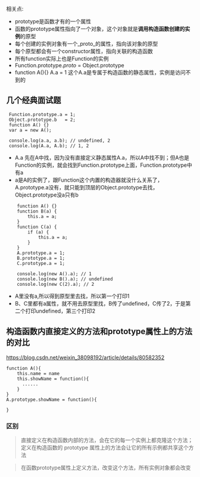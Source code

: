 相关点:
* prototype是函数才有的一个属性
* 函数的prototype属性指向了一个对象，这个对象就是**调用构造函数创建的实例**的原型
* 每个创建的实例对象有一个_proto_的属性，指向该对象的原型
* 每个原型都会有一个constructor属性，指向关联的构造函数
* 所有function实际上也是Function的实例
* Function.prototype._proto_ = Object.prototype
* function A(){} A.a = 1 这个A.a是专属于构造函数的静态属性，实例是访问不到的
## 几个经典面试题
````
 Function.prototype.a = 1;
 Object.prototype.b   = 2;
 function A() {}
 var a = new A();
 
 console.log(a.a, a.b); // undefined, 2
 console.log(A.a, A.b); // 1, 2
````
* A.a 先在A中找，因为没有直接定义静态属性A.a，所以A中找不到；但A也是Function的实例，就会找到Function.prototype上面，Function.prototype中有a
* a是A的实例了，跟Function这个内置的构造器就没什么关系了，A.prototype.a没有，就只能到顶层的Object.prototype去找，Object.prototype没a只有b

````
    function A() {}
    function B(a) {
        this.a = a;
    }
    function C(a) {
        if (a) {
            this.a = a;
        }
    }
    A.prototype.a = 1;
    B.prototype.a = 1;
    C.prototype.a = 1;
    
    console.log(new A().a); // 1
    console.log(new B().a); // undefined
    console.log(new C(2).a); // 2
````
* A里没有a,所以得到原型里去找，所以第一个打印1
* B、C里都有a属性，就不用去原型里找，B传了undefined，C传了2，于是第二个打印undefined，第三个打印2
## 构造函数内直接定义的方法和prototype属性上的方法的对比
https://blog.csdn.net/weixin_38098192/article/details/80582352
````
function A(){
    this.name = name
    this.showName = function(){
      ......
    }
}
A.prototype.showName = function(){

}
````
### 区别
> 直接定义在构造函数内部的方法，会在它的每一个实例上都克隆这个方法；定义在构造函数的 prototype 属性上的方法会让它的所有示例都共享这个方法

> 在函数prototype属性上定义方法，改变这个方法，所有实例对象都会改变